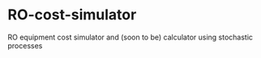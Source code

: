 # RO-cost-simulator
RO equipment cost simulator and (soon to be) calculator using stochastic processes
